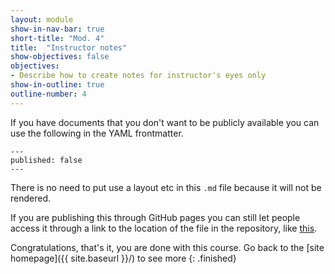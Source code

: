 ```yaml
---
layout: module
show-in-nav-bar: true
short-title: "Mod. 4"
title:  "Instructor notes"
show-objectives: false
objectives:
- Describe how to create notes for instructor's eyes only
show-in-outline: true
outline-number: 4
---
```


If you have documents that you don't want to be publicly available you can use the following in the YAML frontmatter.

```
---
published: false
---
```

There is no need to put use a layout etc in this `.md` file because it will not be rendered.

If you are publishing this through GitHub pages you can still let people access it through a link to the location of the file in the repository, like [this](https://github.com/IntersectAustralia/richard_temp/blob/master/courses/_course001/instructor-notes.md).


Congratulations, that's it, you are done with this course. Go back to the [site homepage]({{ site.baseurl }}/) to see more
{: .finished}
